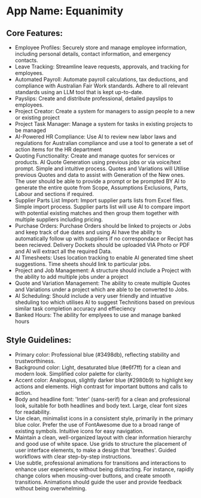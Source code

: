 # **App Name**: Equanimity

## Core Features:

- Employee Profiles: Securely store and manage employee information, including personal details, contact information, and emergency contacts.
- Leave Tracking: Streamline leave requests, approvals, and tracking for employees.
- Automated Payroll: Automate payroll calculations, tax deductions, and compliance with Australian Fair Work standards. Adhere to all relevant standards using an LLM tool that is kept up-to-date.
- Payslips: Create and distribute professional, detailed payslips to employees.
- Project Creator: Create a system for managers to assign people to a new or existing project
- Project Task Manager: Manage a system for tasks in existing projects to be managed
- AI-Powered HR Compliance: Use AI to review new labor laws and regulations for Australian compliance and use a tool to generate a set of action items for the HR department
- Quoting Functionality: Create and manage quotes for services or products. AI Quote Generation using previous jobs or via voice/text prompt. Simple and intuitive process. Quotes and Variations will Utilise previous Quotes and data to assist with Generation of the New ones. The user should be able to provide a prompt or be prompted BY AI to generate the entire quote from Scope, Assumptions Exclusions, Parts, Labour and sections if required.
- Supplier Parts List Import: Import supplier parts lists from Excel files. Simple import process. Supplier parts list will use AI to compare import with potential existing matches and then group them together with multiple suppliers including pricing.
- Purchase Orders: Purchase Orders should be linked to projects or Jobs and keep track of due dates and using AI have the ability to automatically follow up with suppliers if no correspondace or Recipt has been recieved. Delivery Dockets should be uploaded VIA Photo or PDF and AI will extract all the required Data.
- AI Timesheets: Uses location tracking to enable AI generated time sheet suggestions. Time sheets should link to particular jobs.
- Project and Job Management: A structure should include a Project with the ability to add multiple jobs under a project
- Quote and Variation Management: The ability to create multiple Quotes and Variations under a project which are able to be converted to Jobs.
- AI Scheduling: Should include a very user friendly and intuative sheduling too which utilises AI to suggest Technitions based on previous similar task completion accuracy and effieciency
- Banked Hours: The ability for emplyees to use and manage banked hours

## Style Guidelines:

- Primary color: Professional blue (#3498db), reflecting stability and trustworthiness.
- Background color: Light, desaturated blue (#e6f7ff) for a clean and modern look. Simplified color palette for clarity.
- Accent color: Analogous, slightly darker blue (#2980b9) to highlight key actions and elements. High contrast for important buttons and calls to action.
- Body and headline font: 'Inter' (sans-serif) for a clean and professional look, suitable for both headlines and body text. Large, clear font sizes for readability.
- Use clean, minimalist icons in a consistent style, primarily in the primary blue color. Prefer the use of FontAwesome due to a broad range of existing symbols. Intuitive icons for easy navigation.
- Maintain a clean, well-organized layout with clear information hierarchy and good use of white space. Use grids to structure the placement of user interface elements, to make a design that 'breathes'. Guided workflows with clear step-by-step instructions.
- Use subtle, professional animations for transitions and interactions to enhance user experience without being distracting. For instance, rapidly change colors when mousing-over buttons, and create smooth transitions. Animations should guide the user and provide feedback without being overwhelming.